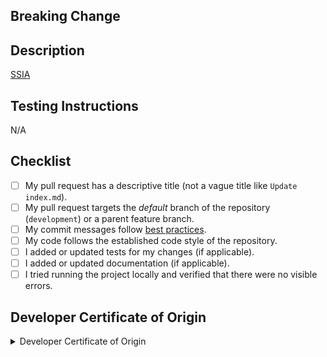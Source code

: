 ## Breaking Change

<!-- Breaking changes should be called out early on. -->
<!-- Add specific instructions to help users who upgrade. Delete this section if appropriate. -->

## Description

<!-- Concisely describe what the pull request does. -->
<!-- Add screenshots, videos, or other media to show the problem and the solution when appropriate. -->

[SSIA][ssia]

[ssia]: https://en.wiktionary.org/wiki/SSIA

## Testing Instructions

<!-- Give steps for the reviewer to verify that this PR fixes the problem; or delete this section entirely. -->

N/A

## Checklist

<!-- Replace  the [ ] with [x] to check the boxes. -->

- [ ] My pull request has a descriptive title (not a vague title like `Update index.md`).
- [ ] My pull request targets the _default_ branch of the repository (`development`) or a parent feature branch.
- [ ] My commit messages follow [best practices][best_practices].
- [ ] My code follows the established code style of the repository.
- [ ] I added or updated tests for my changes (if applicable).
- [ ] I added or updated documentation (if applicable).
- [ ] I tried running the project locally and verified that there were no visible errors.

[best_practices]: https://git-scm.com/book/en/v2/Distributed-Git-Contributing-to-a-Project#_commit_guidelines

## Developer Certificate of Origin

<!-- You must read and understand the following attestation. -->

<details>
<summary>Developer Certificate of Origin</summary>

```
Developer Certificate of Origin
Version 1.1

Copyright (C) 2004, 2006 The Linux Foundation and its contributors.
1 Letterman Drive
Suite D4700
San Francisco, CA, 94129

Everyone is permitted to copy and distribute verbatim copies of this
license document, but changing it is not allowed.


Developer's Certificate of Origin 1.1

By making a contribution to this project, I certify that:

(a) The contribution was created in whole or in part by me and I
    have the right to submit it under the open source license
    indicated in the file; or

(b) The contribution is based upon previous work that, to the best
    of my knowledge, is covered under an appropriate open source
    license and I have the right under that license to submit that
    work with modifications, whether created in whole or in part
    by me, under the same open source license (unless I am
    permitted to submit under a different license), as indicated
    in the file; or

(c) The contribution was provided directly to me by some other
    person who certified (a), (b) or (c) and I have not modified
    it.

(d) I understand and agree that this project and the contribution
    are public and that a record of the contribution (including all
    personal information I submit with it, including my sign-off) is
    maintained indefinitely and may be redistributed consistent with
    this project or the open source license(s) involved.
```

</details>
